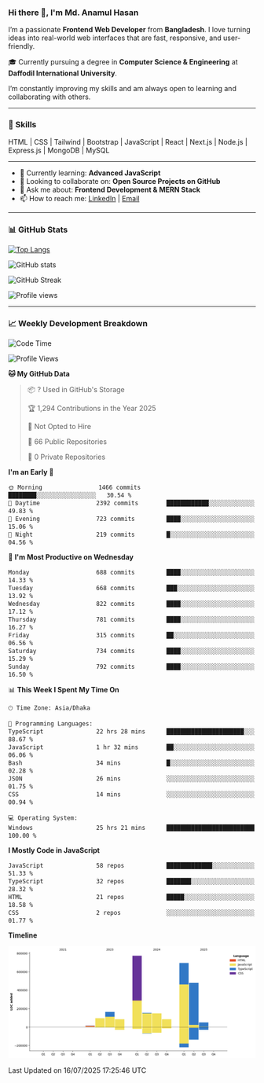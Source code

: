 ### Hi there 👋, I'm Md. Anamul Hasan

I’m a passionate **Frontend Web Developer** from **Bangladesh**. I love turning ideas into real-world web interfaces that are fast, responsive, and user-friendly.

🎓 Currently pursuing a degree in **Computer Science & Engineering** at **Daffodil International University**.

I’m constantly improving my skills and am always open to learning and collaborating with others.

---

### 🚀 Skills
HTML | CSS | Tailwind | Bootstrap | JavaScript | React | Next.js | Node.js | Express.js | MongoDB | MySQL 

---

- 🌱 Currently learning: **Advanced JavaScript**
- 👯 Looking to collaborate on: **Open Source Projects on GitHub**
- 💬 Ask me about: **Frontend Development & MERN Stack**
- 📫 How to reach me: [LinkedIn](https://www.linkedin.com/in/mdanamulhasan201) | [Email](mailto:anamulhasan3625@gmail.com)

---

### 📊 GitHub Stats

[![Top Langs](https://github-readme-stats.vercel.app/api/top-langs/?username=mdanamulhasan201&layout=compact)](https://github.com/anuraghazra/github-readme-stats)

![GitHub stats](https://github-readme-stats.vercel.app/api?username=mdanamulhasan201&show_icons=true&count_private=true&theme=tokyonight)

![GitHub Streak](https://streak-stats.demolab.com?user=mdanamulhasan201&theme=tokyonight)

![Profile views](https://gpvc.arturio.dev/mdanamulhasan201)

---

### 📈 Weekly Development Breakdown

<!--START_SECTION:waka-->
![Code Time](http://img.shields.io/badge/Code%20Time-434%20hrs%205%20mins-blue)

![Profile Views](http://img.shields.io/badge/Profile%20Views-1-blue)

**🐱 My GitHub Data** 

> 📦 ? Used in GitHub's Storage 
 > 
> 🏆 1,294 Contributions in the Year 2025
 > 
> 🚫 Not Opted to Hire
 > 
> 📜 66 Public Repositories 
 > 
> 🔑 0 Private Repositories 
 > 
**I'm an Early 🐤** 

```text
🌞 Morning                1466 commits        ████████░░░░░░░░░░░░░░░░░   30.54 % 
🌆 Daytime                2392 commits        ████████████░░░░░░░░░░░░░   49.83 % 
🌃 Evening                723 commits         ████░░░░░░░░░░░░░░░░░░░░░   15.06 % 
🌙 Night                  219 commits         █░░░░░░░░░░░░░░░░░░░░░░░░   04.56 % 
```
📅 **I'm Most Productive on Wednesday** 

```text
Monday                   688 commits         ████░░░░░░░░░░░░░░░░░░░░░   14.33 % 
Tuesday                  668 commits         ███░░░░░░░░░░░░░░░░░░░░░░   13.92 % 
Wednesday                822 commits         ████░░░░░░░░░░░░░░░░░░░░░   17.12 % 
Thursday                 781 commits         ████░░░░░░░░░░░░░░░░░░░░░   16.27 % 
Friday                   315 commits         ██░░░░░░░░░░░░░░░░░░░░░░░   06.56 % 
Saturday                 734 commits         ████░░░░░░░░░░░░░░░░░░░░░   15.29 % 
Sunday                   792 commits         ████░░░░░░░░░░░░░░░░░░░░░   16.50 % 
```


📊 **This Week I Spent My Time On** 

```text
🕑︎ Time Zone: Asia/Dhaka

💬 Programming Languages: 
TypeScript               22 hrs 28 mins      ██████████████████████░░░   88.67 % 
JavaScript               1 hr 32 mins        ██░░░░░░░░░░░░░░░░░░░░░░░   06.06 % 
Bash                     34 mins             █░░░░░░░░░░░░░░░░░░░░░░░░   02.28 % 
JSON                     26 mins             ░░░░░░░░░░░░░░░░░░░░░░░░░   01.75 % 
CSS                      14 mins             ░░░░░░░░░░░░░░░░░░░░░░░░░   00.94 % 

💻 Operating System: 
Windows                  25 hrs 21 mins      █████████████████████████   100.00 % 
```

**I Mostly Code in JavaScript** 

```text
JavaScript               58 repos            █████████████░░░░░░░░░░░░   51.33 % 
TypeScript               32 repos            ███████░░░░░░░░░░░░░░░░░░   28.32 % 
HTML                     21 repos            █████░░░░░░░░░░░░░░░░░░░░   18.58 % 
CSS                      2 repos             ░░░░░░░░░░░░░░░░░░░░░░░░░   01.77 % 
```



**Timeline**

![Lines of Code chart](https://raw.githubusercontent.com/mdanamulhasan201/mdanamulhasan201/main/assets/bar_graph.png)


 Last Updated on 16/07/2025 17:25:46 UTC
<!--END_SECTION:waka-->
